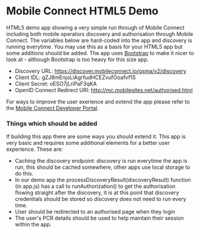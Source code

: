 # Mobile Connect HTML5 Demo

HTML5 demo app showing a very simple run through of Mobile Connect including both mobile operators discovery and authorisation through Mobile Connect. The variables below are hard-coded into the app and discovery is running everytime. You may use this as a basis for your HTML5 app but some additions should be added. The app uses [Bootstrap](http://getbootstrap.com/) to make it nicer to look at - although Bootstrap is too heavy for this size app.

* Discovery URL: https://discover.mobileconnect.io/gsma/v2/discovery
* Client IDL: gZJ8mEnjoLiAgrfudHCEZvufOoafvf1S
* Client Secret: oESO7jLriPaF3qKA
* OpenID Connect Redirect URI: http://mc.mobilesites.net/authorised.html

For ways to improve the user exerience and extend the app please refer to the [Mobile Connect Developer Portal](https://developer.mobileconnect.io/).

### Things which should be added
If building this app there are some ways you should extend it. This app is very basic and requires some additional elements for a better user experience. These are:

* Caching the discovery endpoint: discovery is run everytime the app is run, this should be cached somewhere, other apps use local storage to do this.
* In our demo app the processDiscoveryResult(discoveryResult) function (in app.js) has a call to runAuthorization() to get the authorisation flowing straight after the discovery, it is at this point that discovery credentials should be stored so discovery does not need to run every time. 
* User should be redirected to an authorised page when they login
* The user's PCR details should be used to help maintain their session within the app.